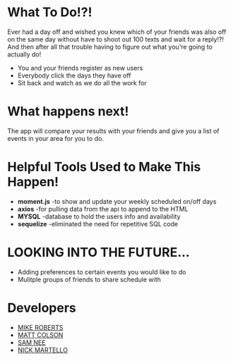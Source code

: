 # What To Do!?!

Ever had a day off and wished you knew which of your friends was also off on the same day without have to shoot out 100 texts and wait for a reply!?! And then after all that trouble having to figure out what you're going to actually do!

  - You and your friends register as new users
  - Everybody click the days they have off
  - Sit back and watch as we do all the work for

# What happens next!
The app will compare your results with your friends and give you a list of events in your area for you to do.

# Helpful Tools Used to Make This Happen!
* **moment.js** -to show and update your weekly scheduled on/off days
* **axios** -for pulling data from the api to append to the HTML
* **MYSQL** -database to hold the users info and availability
* **sequelize** -eliminated the need for repetitive SQL code

# LOOKING INTO THE FUTURE...
* Adding preferences to certain events you would like to do
* Mulitple groups of friends to share schedule with


# Developers
* [MIKE ROBERTS](https://github.com/mike881205)
* [MATT COLSON](https://github.com/MC180G)
* [SAM NEE](https://github.com/thesamnee)
* [NICK MARTELLO](https://github.com/nickmartello)







